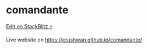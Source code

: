 # comandante

[Edit on StackBlitz ⚡️](https://stackblitz.com/edit/web-platform-5fj9qv)

Live website on https://crushwan.github.io/comandante/
